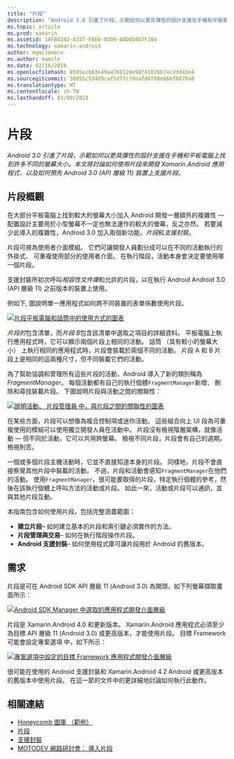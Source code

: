 ```yaml
---
title: "片段"
description: "Android 3.0 引進了片段，示範如何以更具彈性的設計支援在手機和平板電腦上找到許多不同的螢幕大小。 本文將討論如何使用片段來開發 Xamarin.Android 應用程式，以及如何預先 Android 3.0 (API 層級 11) 裝置上支援片段。"
ms.topic: article
ms.prod: xamarin
ms.assetid: 1AFB4242-A337-F8E0-83D9-B8D850D7F384
ms.technology: xamarin-android
author: mgmclemore
ms.author: mamcle
ms.date: 02/16/2018
ms.openlocfilehash: 8595ecb63e49a4768120e98f41826b74c2dd43e4
ms.sourcegitcommit: 30055c534d9caf5dffcfdeafd6f08e666fb870a8
ms.translationtype: MT
ms.contentlocale: zh-TW
ms.lasthandoff: 03/09/2018
---
```

# <a name="fragments"></a>片段

_Android 3.0 引進了片段，示範如何以更具彈性的設計支援在手機和平板電腦上找到許多不同的螢幕大小。本文將討論如何使用片段來開發 Xamarin.Android 應用程式，以及如何預先 Android 3.0 (API 層級 11) 裝置上支援片段。_

## <a name="fragments-overview"></a>片段概觀

在大部分平板電腦上找到較大的螢幕大小加入 Android 開發一層額外的複雜性 — 配置設計主要用於小型螢幕不一定也無法運作的較大的螢幕，反之亦然。 若要減少此導入的複雜性，Android 3.0 加入兩個新功能，*片段*和*支援封裝*。

片段可視為使用者介面模組。 它們可讓開發人員劃分成可以在不同的活動執行的外掛式、 可重複使用部分的使用者介面。 在執行階段，活動本身會決定要使用哪一個片段。

支援封裝所初次呼叫*相容性文件庫*和允許的片段，以在執行 Android Android 3.0 (API 層級 11) 之前版本的裝置上使用。

例如下, 圖說明單一應用程式如何跨不同裝置的表單係數使用片段。

[![片段平板電腦和話筒中的使用方式的圖表](images/00.png)](images/00.png#lightbox)

*片段的*包含清單，而*片段 B*包含該清單中選取之項目的詳細資料。 平板電腦上執行應用程式時，它可以顯示兩個片段上相同的活動。 話筒 （具有較小的螢幕大小） 上執行相同的應用程式時，片段會裝載於兩個不同的活動。 片段 A 和 B 片段上是相同的這兩種尺寸，但不同裝載它們的活動。

為了幫助協調和管理所有這些片段的活動，Android 導入了新的類別稱為*FragmentManager*。 每個活動都有自己的執行個體`FragmentManager`新增、 刪除和尋找裝載片段。 下圖說明片段與活動之間的關聯性：

[![說明活動、 片段管理員 中，與片段之間的關聯性的圖表](images/01.png)](images/01.png#lightbox)

在某些方面，片段可以想像為複合控制項或迷你活動。 這些組合向上 UI 段為可重複使用的模組可以使用獨立開發人員在活動中。 片段沒有檢視階層架構，就像活動 — 但不同於活動，它可以共用跨螢幕。 檢視不同片段，片段會有自己的週期。檢視則否。

一個或多個片段主機活動時，它並不直接知道本身的片段。 同樣地，片段不會直接察覺其他片段中裝載的活動。 不過，片段和活動會感知`FragmentManager`在他們的活動。 使用`FragmentManager`，很可能要取得的片段，特定執行個體的參考，然後在該執行個體上呼叫方法的活動或片段。 如此一來，活動或片段可以通訊，並與其他片段互動。

本指南包含如何使用片段，包括完整涵蓋範圍：

-   **建立片段**– 如何建立基本的片段和索引鍵必須實作的方法。
-   **片段管理與交易**– 如何在執行階段操作片段。
-   **Android 支援封裝**– 如何使用程式庫可讓片段用於 Android 的舊版本。


## <a name="requirements"></a>需求

片段是可在 Android SDK API 層級 11 (Android 3.0) 為開頭，如下列螢幕擷取畫面所示：

[![Android SDK Manager 中選取的應用程式開發介面層級](images/02.png)](images/02.png#lightbox)

片段是 Xamarin.Android 4.0 和更新版本。 Xamarin.Android 應用程式必須至少為目標 API 層級 11 (Android 3.0) 或更高版本，才能使用片段。 目標 Framework 可能會設定專案選項 中，如下所示：

[![專案選項中設定的目標 Framework 應用程式開發介面層級](images/03.png)](images/03.png#lightbox)

很可能在使用的 Android 支援封裝和 Xamarin.Android 4.2 Android 或更高版本的舊版本中使用片段。 在這一節的文件中的更詳細地討論如何執行此動作。


## <a name="related-links"></a>相關連結

- [Honeycomb 圖庫 （範例）](https://developer.xamarin.com/samples/monodroid/HoneycombGallery)
- [片段](http://developer.android.com/guide/topics/fundamentals/fragments.html)
- [支援封裝](http://developer.android.com/sdk/compatibility-library.html)
- [MOTODEV 網路研討會： 導入片段](http://motodev.adobeconnect.com/p9h1aqk3ttn/)
